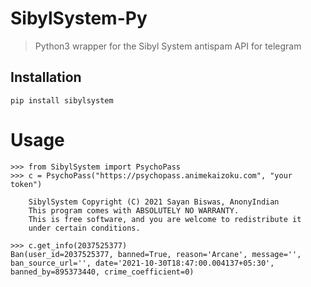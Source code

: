 # SibylSystem-Py

>Python3 wrapper for the Sibyl System antispam API for telegram

## Installation

```
pip install sibylsystem
```

# Usage

```
>>> from SibylSystem import PsychoPass
>>> c = PsychoPass("https://psychopass.animekaizoku.com", "your token")

    SibylSystem Copyright (C) 2021 Sayan Biswas, AnonyIndian
    This program comes with ABSOLUTELY NO WARRANTY.
    This is free software, and you are welcome to redistribute it
    under certain conditions.

>>> c.get_info(2037525377)
Ban(user_id=2037525377, banned=True, reason='Arcane', message='', ban_source_url='', date='2021-10-30T18:47:00.004137+05:30', banned_by=895373440, crime_coefficient=0)
```
